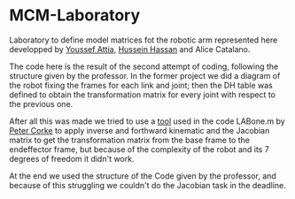 # MCM-Laboratory
Laboratory to define model matrices fot the robotic arm represented here developped by [Youssef Attia](https://github.com/youssefattia98), [Hussein Hassan](https://github.com/husseinfd97) and Alice Catalano. 

The code here is the result of the second attempt of coding, following the structure given by the professor. In the former project we did a diagram of the robot fixing the frames for each link and joint; then the DH table was defined to obtain the transformation matrix for every joint with respect to the previous one. 

After all this was made we tried to use a [tool](https://github.com/petercorke/robotics-toolbox-matlab.git) used in the code LABone.m by [Peter Corke](https://petercorke.com/toolboxes/robotics-toolbox/) to apply inverse and forthward kinematic and the Jacobian matrix to get the transformation matrix from the base frame to the endeffector frame, but because of the complexity of the robot and its 7 degrees of freedom it didn't work.

At the end we used the structure of the Code given by the professor, and because of this struggling we couldn't do the Jacobian task in the deadline.
